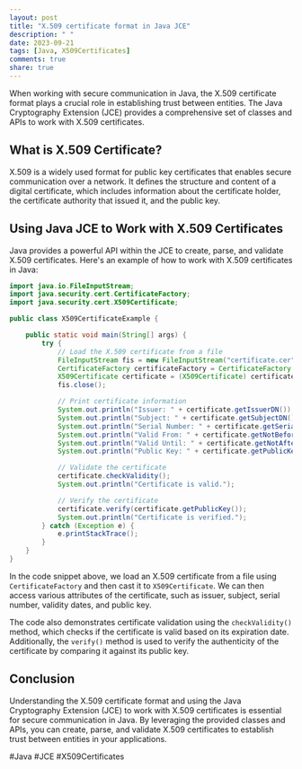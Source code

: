 ```yaml
---
layout: post
title: "X.509 certificate format in Java JCE"
description: " "
date: 2023-09-21
tags: [Java, X509Certificates]
comments: true
share: true
---
```


When working with secure communication in Java, the X.509 certificate format plays a crucial role in establishing trust between entities. The Java Cryptography Extension (JCE) provides a comprehensive set of classes and APIs to work with X.509 certificates.

## What is X.509 Certificate?

X.509 is a widely used format for public key certificates that enables secure communication over a network. It defines the structure and content of a digital certificate, which includes information about the certificate holder, the certificate authority that issued it, and the public key.

## Using Java JCE to Work with X.509 Certificates

Java provides a powerful API within the JCE to create, parse, and validate X.509 certificates. Here's an example of how to work with X.509 certificates in Java:

```java
import java.io.FileInputStream;
import java.security.cert.CertificateFactory;
import java.security.cert.X509Certificate;

public class X509CertificateExample {

    public static void main(String[] args) {
        try {
            // Load the X.509 certificate from a file
            FileInputStream fis = new FileInputStream("certificate.cer");
            CertificateFactory certificateFactory = CertificateFactory.getInstance("X.509");
            X509Certificate certificate = (X509Certificate) certificateFactory.generateCertificate(fis);
            fis.close();

            // Print certificate information
            System.out.println("Issuer: " + certificate.getIssuerDN());
            System.out.println("Subject: " + certificate.getSubjectDN());
            System.out.println("Serial Number: " + certificate.getSerialNumber());
            System.out.println("Valid From: " + certificate.getNotBefore());
            System.out.println("Valid Until: " + certificate.getNotAfter());
            System.out.println("Public Key: " + certificate.getPublicKey());

            // Validate the certificate
            certificate.checkValidity();
            System.out.println("Certificate is valid.");

            // Verify the certificate
            certificate.verify(certificate.getPublicKey());
            System.out.println("Certificate is verified.");
        } catch (Exception e) {
            e.printStackTrace();
        }
    }
}
```

In the code snippet above, we load an X.509 certificate from a file using `CertificateFactory` and then cast it to `X509Certificate`. We can then access various attributes of the certificate, such as issuer, subject, serial number, validity dates, and public key.

The code also demonstrates certificate validation using the `checkValidity()` method, which checks if the certificate is valid based on its expiration date. Additionally, the `verify()` method is used to verify the authenticity of the certificate by comparing it against its public key.

## Conclusion

Understanding the X.509 certificate format and using the Java Cryptography Extension (JCE) to work with X.509 certificates is essential for secure communication in Java. By leveraging the provided classes and APIs, you can create, parse, and validate X.509 certificates to establish trust between entities in your applications.

#Java #JCE #X509Certificates